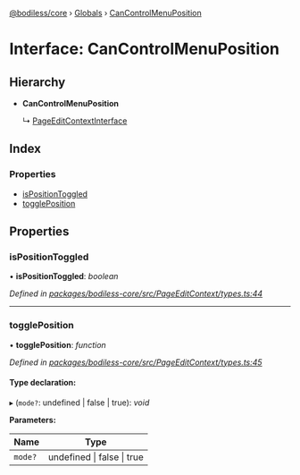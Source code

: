 [@bodiless/core](../README.md) › [Globals](../globals.md) › [CanControlMenuPosition](cancontrolmenuposition.md)

# Interface: CanControlMenuPosition

## Hierarchy

* **CanControlMenuPosition**

  ↳ [PageEditContextInterface](pageeditcontextinterface.md)

## Index

### Properties

* [isPositionToggled](cancontrolmenuposition.md#ispositiontoggled)
* [togglePosition](cancontrolmenuposition.md#toggleposition)

## Properties

###  isPositionToggled

• **isPositionToggled**: *boolean*

*Defined in [packages/bodiless-core/src/PageEditContext/types.ts:44](https://github.com/johnsonandjohnson/Bodiless-JS/blob/8d6c5f3/packages/bodiless-core/src/PageEditContext/types.ts#L44)*

___

###  togglePosition

• **togglePosition**: *function*

*Defined in [packages/bodiless-core/src/PageEditContext/types.ts:45](https://github.com/johnsonandjohnson/Bodiless-JS/blob/8d6c5f3/packages/bodiless-core/src/PageEditContext/types.ts#L45)*

#### Type declaration:

▸ (`mode?`: undefined | false | true): *void*

**Parameters:**

Name | Type |
------ | ------ |
`mode?` | undefined &#124; false &#124; true |
